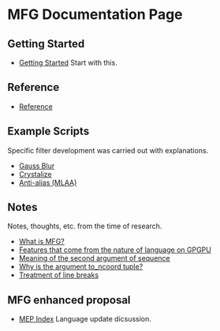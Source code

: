 # MFG Documentation Page

## Getting Started

- [Getting Started](GettingStarted/) Start with this.

## Reference

- [Reference](Reference/)

## Example Scripts

Specific filter development was carried out with explanations.

- [Gauss Blur](examples/GaussBlur.md)
- [Crystalize](examples/Crystalize.md)
- [Anti-alias (MLAA)](examples/MLAA.md)

## Notes

Notes, thoughts, etc. from the time of research.

- [What is MFG?](notes/WhatIsMFG.md)
- [Features that come from the nature of language on GPGPU](notes/LangForGPGPU.md)
- [Meaning of the second argument of sequence](notes/SeqSecondArg.md)
- [Why is the argument to_ncoord tuple?](notes/WhyToNCoordArgIsTuple.md)
- [Treatment of line breaks](notes/EOLHandling.md)

## MFG enhanced proposal

- [MEP Index](MEPIIndex.md) Language update dicsussion.
